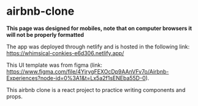 # airbnb-clone
**This page was designed for mobiles, note that on computer browsers it will not be properly formatted**

The app was deployed through netlify and is hosted in the following link: https://whimsical-conkies-e6d306.netlify.app/

This UI template was from figma (link: https://www.figma.com/file/4YjrygFEXOcDp9AAnVFv7o/Airbnb-Experiences?node-id=0%3A1&t=Lx5a2f1sENEba55D-0).

This airbnb clone is a react project to practice writing components and props.




